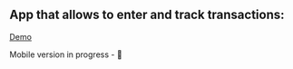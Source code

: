 ## App that allows to enter and track transactions:

[Demo](https://infallible-kare-2c99d5.netlify.app/)

Mobile version in progress - 👀
